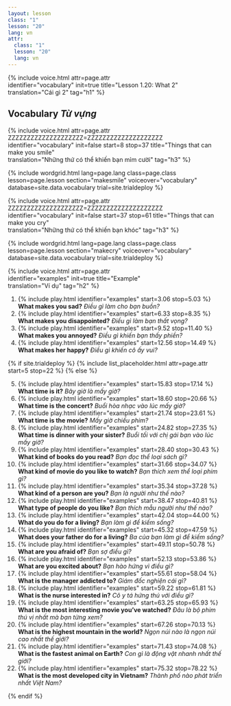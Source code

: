 ```yaml
---
layout: lesson
class: "1"
lesson: "20"
lang: vn
attr:
  class: "1"
  lesson: "20"
  lang: vn
---
```


{%  include voice.html attr=page.attr  
	identifier="vocabulary"  init=true
	title="Lesson 1.20: What 2"        
	translation="Cái gì 2"
    tag="h1" %}

## Vocabulary *Từ vựng* 

{%  include voice.html attr=page.attr    ZZZZZZZZZZZZZZZZZZZZ=ZZZZZZZZZZZZZZZZZZZZ
	identifier="vocabulary"  init=false start=8 stop=37
	title="Things that can make you smile"        
	translation="Những thứ có thể khiến bạn mỉm cười"
    tag="h3" %}


{% include wordgrid.html lang=page.lang
		class=page.class 
		lesson=page.lesson 
		section="makesmile"
		voiceover="vocabulary"
		database=site.data.vocabulary 
		trial=site.trialdeploy %}
		
{%  include voice.html attr=page.attr    ZZZZZZZZZZZZZZZZZZZZ=ZZZZZZZZZZZZZZZZZZZZ
	identifier="vocabulary"  init=false start=37 stop=61
	title="Things that can make you cry"        
	translation="Những thứ có thể khiến bạn khóc"
    tag="h3" %}

{% include wordgrid.html lang=page.lang
		class=page.class 
		lesson=page.lesson 
		section="makecry"
		voiceover="vocabulary"
		database=site.data.vocabulary 
		trial=site.trialdeploy %}

{%  include voice.html attr=page.attr  
	identifier="examples"  init=true
	title="Example"        
	translation="Ví dụ"
    tag="h2" %}

1. {% include play.html identifier="examples" start=3.06 stop=5.03 %} **What makes you sad?**  *Điều gì làm cho bạn buồn?*
2. {% include play.html identifier="examples" start=6.33 stop=8.35 %} **What makes you disappointed?**  *Điều gì làm bạn thất vọng?*
3. {% include play.html identifier="examples" start=9.52 stop=11.40 %} **What makes you annoyed?**  *Điều gì khiến bạn thấy phiền?*
4. {% include play.html identifier="examples" start=12.56 stop=14.49 %} **What makes her happy?**  *Điều gì khiến cô ấy vui?*

{% if site.trialdeploy %}
	{% include list_placeholder.html  attr=page.attr     start=5 stop=22 %}
	{% else %}

5. {% include play.html identifier="examples" start=15.83 stop=17.14 %} **What time is it?**  *Bây giờ là mấy giờ?*
6. {% include play.html identifier="examples" start=18.60 stop=20.66 %} **What time is the concert?**  *Buổi hòa nhạc vào lúc mấy giờ?*
7. {% include play.html identifier="examples" start=21.74 stop=23.61 %} **What time is the movie?**  *Mấy giờ chiếu phim?*
8. {% include play.html identifier="examples" start=24.82 stop=27.35 %} **What time is dinner with your sister?**  *Buổi tối với chị gái bạn vào lúc mấy giờ?*
9. {% include play.html identifier="examples" start=28.40 stop=30.43 %} **What kind of books do you read?**  *Bạn đọc thể loại sách gì?*
10. {% include play.html identifier="examples" start=31.66 stop=34.07 %} **What kind of movie do you like to watch?**  *Bạn thích xem thể loại phim gì?*
11. {% include play.html identifier="examples" start=35.34 stop=37.28 %} **What kind of a person are you?**  *Bạn là người như thế nào?*
12. {% include play.html identifier="examples" start=38.47 stop=40.81 %} **What type of people do you like?**  *Bạn thích mẫu người như thế nào?*
13. {% include play.html identifier="examples" start=42.04 stop=44.00 %} **What do you do for a living?**  *Bạn làm gì để kiếm sống?*
14. {% include play.html identifier="examples" start=45.32 stop=47.59 %} **What does your father do for a living?**  *Ba của bạn làm gì để kiếm sống?*
15. {% include play.html identifier="examples" start=49.11 stop=50.78 %} **What are you afraid of?**  *Bạn sợ điều gì?*
16. {% include play.html identifier="examples" start=52.13 stop=53.86 %} **What are you excited about?**  *Bạn hào hứng vì điều gì?*
17. {% include play.html identifier="examples" start=55.61 stop=58.04 %} **What is the manager addicted to?**  *Giám đốc nghiện cái gì?*
18. {% include play.html identifier="examples" start=59.22 stop=61.81 %} **What is the nurse interested in?**  *Cô y tá hứng thú với điều gì?*
19. {% include play.html identifier="examples" start=63.25 stop=65.93 %} **What is the most interesting movie you’ve watched?**  *Đâu là bộ phim thú vị nhất mà bạn từng xem?*
20. {% include play.html identifier="examples" start=67.26 stop=70.13 %} **What is the highest mountain in the world?**  *Ngọn núi nào là ngọn núi cao nhất thế giới?*
21. {% include play.html identifier="examples" start=71.43 stop=74.08 %} **What is the fastest animal on Earth?**  *Con gì là động vật nhanh nhất thế giới?*
22. {% include play.html identifier="examples" start=75.32 stop=78.22 %} **What is the most developed city in Vietnam?**  *Thành phố nào phát triển nhất Việt Nam?*

{% endif %}

